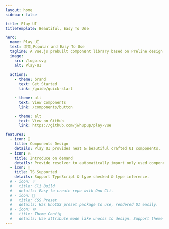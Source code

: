 ```yaml
---
layout: home
sidebar: false

title: Play UI
titleTemplate: Beautiful, Easy To Use

hero:
  name: Play UI
  text: 漂亮,Popular and Easy To Use
  tagline: A Vue.js prebuilt component library based on Preline design draft that allows you to make beautiful websites
  image:
    src: /logo.svg
    alt: Play-UI

  actions:
    - theme: brand
      text: Get Started
      link: /guide/quick-start

    - theme: alt
      text: View Components
      link: /components/button

    - theme: alt
      text: View on GitHub
      link: https://github.com/jwhupup/play-vue

features:
  - icon: 🌈
    title: Components Design
    details: Play UI provides neat & beautiful crafted UI components.
  - icon: 🔥
    title: Introduce on demand
    details: Provide resolver to automatically import only used components.
  - icon: 🎉
    title: TS Supported
    details: Support TypeScript & type checked & type inference.
  # - icon: 💡
  #   title: Cli Build
  #   details: Easy to create repo with Onu Cli.
  # - icon: 🍬
  #   title: CSS Preset
  #   details: Has UnoCSS preset package to use, rendered UI easily.
  # - icon: ⚙️
  #   title: Theme Config
  #   details: Use attribute mode like unocss to design. Support theme config to customize theme.
---
```

